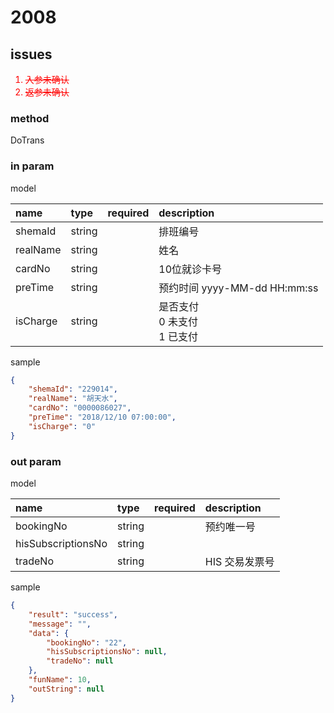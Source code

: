 # 2008

## issues

<span style="color:red">

1. ~~入参未确认~~
1. ~~返参未确认~~

</span>

### method

DoTrans

### in param

model

|name|type|required|description|
|:-|:-|:-:|:-|
|shemaId|string||排班编号|
|realName|string||姓名|
|cardNo|string||10位就诊卡号|
|preTime|string||预约时间 yyyy-MM-dd HH:mm:ss|
|isCharge|string||是否支付<br>0 未支付<br>1 已支付|

sample

```json
{
    "shemaId": "229014",
    "realName": "胡天水",
    "cardNo": "0000086027",
    "preTime": "2018/12/10 07:00:00",
    "isCharge": "0"
}
```

### out param

model

|name|type|required|description|
|:-|:-|:-:|:-|
|bookingNo|string||预约唯一号|
|hisSubscriptionsNo|string|||
|tradeNo|string||HIS 交易发票号|

sample

```json
{
    "result": "success",
    "message": "",
    "data": {
        "bookingNo": "22",
        "hisSubscriptionsNo": null,
        "tradeNo": null
    },
    "funName": 10,
    "outString": null
}
```
